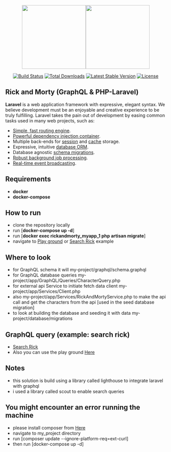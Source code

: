 <p align="center"><a href="https://laravel.com" target="_blank"><img src="https://rickandmortyapi.com/api/character/avatar/1.jpeg" width="200"></a><img src="https://rickandmortyapi.com/api/character/avatar/2.jpeg" width="200"></a></p>

<p align="center">
<a href="https://travis-ci.org/laravel/framework"><img src="https://travis-ci.org/laravel/framework.svg" alt="Build Status"></a>
<a href="https://packagist.org/packages/laravel/framework"><img src="https://img.shields.io/packagist/dt/laravel/framework" alt="Total Downloads"></a>
<a href="https://packagist.org/packages/laravel/framework"><img src="https://img.shields.io/packagist/v/laravel/framework" alt="Latest Stable Version"></a>
<a href="https://packagist.org/packages/laravel/framework"><img src="https://img.shields.io/packagist/l/laravel/framework" alt="License"></a>
</p>

## Rick and Morty (GraphQL & PHP-Laravel)

**Laravel** is a web application framework with expressive, elegant syntax. We believe development must be an enjoyable and creative experience to be truly fulfilling. Laravel takes the pain out of development by easing common tasks used in many web projects, such as:

- [Simple, fast routing engine](https://laravel.com/docs/routing).
- [Powerful dependency injection container](https://laravel.com/docs/container).
- Multiple back-ends for [session](https://laravel.com/docs/session) and [cache](https://laravel.com/docs/cache) storage.
- Expressive, intuitive [database ORM](https://laravel.com/docs/eloquent).
- Database agnostic [schema migrations](https://laravel.com/docs/migrations).
- [Robust background job processing](https://laravel.com/docs/queues).
- [Real-time event broadcasting](https://laravel.com/docs/broadcasting).

## Requirements 
- **docker** 
- **docker-compose**

## How to run 
- clone the repository locally
- run [**docker-compose up -d**] 
- run [**docker exec rickandmorty_myapp_1 php artisan migrate**]
- navigate to <a href="localhost:8000/graphql-playground">Play ground</a> or <a target="_blank" href="http://localhost:8000/graphql?query={characters(name:%22rick%22){id,name,status,origin{url,name}location{url,name}%20image,episode{url}url,created}}">Search Rick</a> example
## Where to look 
- for GraphQL schema it will my-project/graphql/schema.graphql
- for GraphQL database queries my-project/app/GraphQL/Queries/CharacterQuery.php
- for external api Service to initiate fetch data client my-project/app/Services/Client.php
- also my-project/app/Services/RickAndMortyService.php to make the api call and get the characters from the api [used in the seed database migration]
- to look at building the database and seeding it with data  my-project/database/migrations
## GraphQL query (example: search rick)
- <a target="_blank" href="http://localhost:8000/graphql?query={characters(name:%22rick%22){id,name,status,origin{url,name}location{url,name}%20image,episode{url}url,created}}">Search Rick</a>
- Also you can use the play ground <a target="_blank" href="http://localhost:8000/graphql-playground">Here</a>

## Notes
- this solution is build using a library called lighthouse to integrate laravel with graphql
- i used a library called scout to enable search queries 


## You might encounter an error running the machine
- please install composer from <a href="https://getcomposer.org/">Here</a>
- navigate to my_project directory 
- run [composer update --ignore-platform-req=ext-curl]
- then run [docker-compose up -d] 




